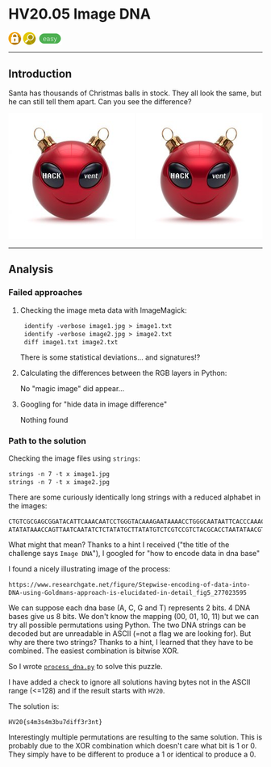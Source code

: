 # HV20.05 Image DNA

<img src="../_resources/03_crypto.png" style="height:1.8em;vertical-align:middle;">
<img src="../_resources/05_forensic.png" style="height:1.8em;vertical-align:middle;">
<img src="../_resources/easy.png" style="height:1.8em;vertical-align:middle;">  

---

## Introduction

Santa has thousands of Christmas balls in stock. They all look the same, but he can still tell them apart. Can you see the difference?

![image1](image1.jpg) ![image1](image2.jpg)

---

## Analysis

### Failed approaches

1. Checking the image meta data with ImageMagick: 

        identify -verbose image1.jpg > image1.txt
        identify -verbose image2.jpg > image2.txt
        diff image1.txt image2.txt

    There is some statistical deviations... and signatures!?

2. Calculating the differences between the RGB layers in Python:

    No "magic image" did appear...

3. Googling for "hide data in image difference"

    Nothing found

### Path to the solution

Checking the image files using `strings`:

    strings -n 7 -t x image1.jpg
    strings -n 7 -t x image2.jpg

There are some curiously identically long strings with a reduced alphabet in the images:

    CTGTCGCGAGCGGATACATTCAAACAATCCTGGGTACAAAGAATAAAACCTGGGCAATAATTCACCCAAACAAGGAAAGTAGCGAAAAAGTTCCAGAGGCCAAA
    ATATATAAACCAGTTAATCAATATCTCTATATGCTTATATGTCTCGTCCGTCTACGCACCTAATATAACGTCCATGCGTCACCCCTAGACTAATTACCTCATTC

What might that mean? Thanks to a hint I received ("the title of the challenge says `Image DNA`"), I googled for "how to encode data in dna base"

I found a nicely illustrating image of the process:

    https://www.researchgate.net/figure/Stepwise-encoding-of-data-into-DNA-using-Goldmans-approach-is-elucidated-in-detail_fig5_277023595


We can suppose each dna base (A, C, G and T) represents 2 bits. 4 DNA bases give us 8 bits. We don't know the mapping (00, 01, 10, 11) but we can try all possible permutations using Python.
The two DNA strings can be decoded but are unreadable in ASCII (=not a flag we are looking for).
But why are there two strings? Thanks to a hint, I learned that they have to be combined. The easiest combination is bitwise XOR.

So I wrote [`process_dna.py`](process_dna.py) to solve this puzzle.

I have added a check to ignore all solutions having bytes not in the ASCII range (<=128) and if the result starts with `HV20`.

The solution is:

    HV20{s4m3s4m3bu7diff3r3nt}

Interestingly multiple permutations are resulting to the same solution. This is probably due to the XOR combination which doesn't care what bit is 1 or 0. They simply have to be different to produce a 1 or identical to produce a 0.
